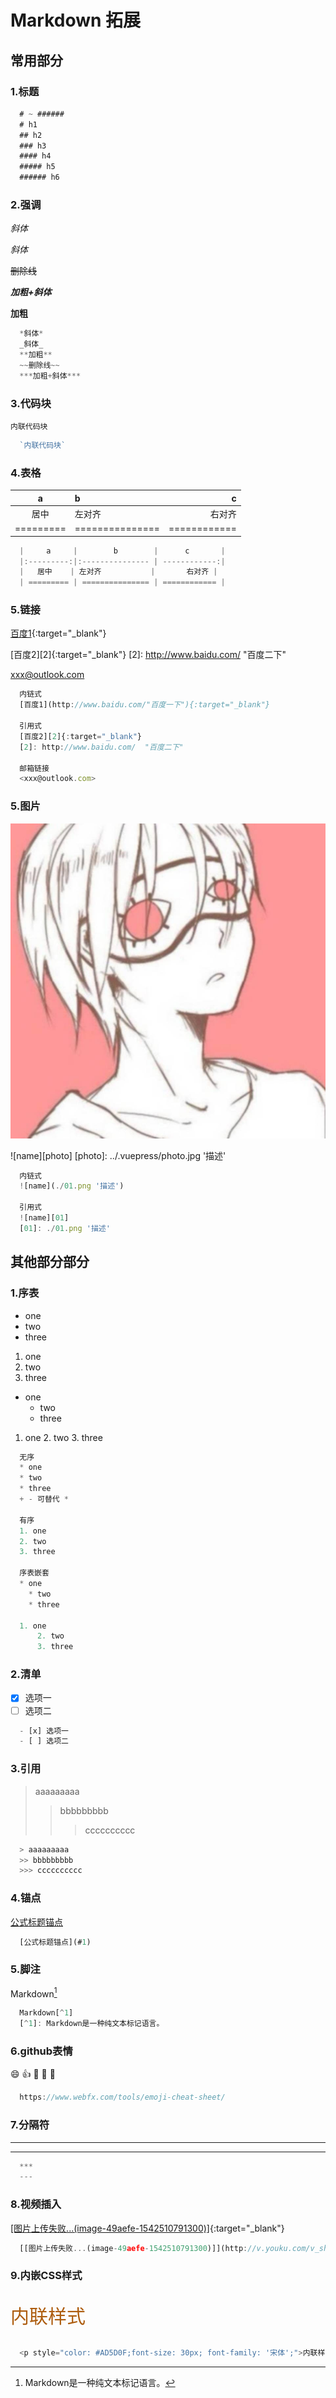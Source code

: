 # Markdown 拓展

## 常用部分

### 1.标题
```javascript
  # ~ ######
  # h1
  ## h2
  ### h3
  #### h4
  ##### h5
  ###### h6
```

### 2.强调

*斜体*

_斜体_

~~删除线~~

***加粗+斜体***

**加粗**
```javascript
  *斜体*
  _斜体_
  **加粗**
  ~~删除线~~
  ***加粗+斜体***
```

### 3.代码块
`内联代码块`
```javascript
  `内联代码块`
```

### 4.表格
|     a     |        b        |      c       |
|:---------:|:--------------- | ------------:|
|   居中    | 左对齐           |       右对齐 |
| ========= | =============== | ============ |
```javascript
  |     a     |        b        |      c       |
  |:---------:|:--------------- | ------------:|
  |   居中    | 左对齐           |       右对齐 |
  | ========= | =============== | ============ |
```

### 5.链接
[百度1](http://www.baidu.com/"百度一下"){:target="_blank"}  

[百度2][2]{:target="_blank"}
[2]: http://www.baidu.com/  "百度二下"    

<xxx@outlook.com>
```javascript
  内链式
  [百度1](http://www.baidu.com/"百度一下"){:target="_blank"}  

  引用式
  [百度2][2]{:target="_blank"}
  [2]: http://www.baidu.com/  "百度二下" 
  
  邮箱链接
  <xxx@outlook.com>
```

### 5.图片
![name](../.vuepress/photo.jpg '描述')

![name][photo]
[photo]: ../.vuepress/photo.jpg '描述'

```javascript
  内链式
  ![name](./01.png '描述')

  引用式
  ![name][01]
  [01]: ./01.png '描述'
```

## 其他部分部分

### 1.序表
* one
* two
* three

1. one
2. two
3. three

* one
    * two
    * three

1. one
    2. two
    3. three
```javascript
  无序
  * one
  * two
  * three
  + - 可替代 *

  有序
  1. one
  2. two
  3. three

  序表嵌套
  * one
    * two
    * three

  1. one
      2. two
      3. three
```

### 2.清单
- [x] 选项一 
- [ ] 选项二
```javascript
  - [x] 选项一 
  - [ ] 选项二
```

### 3.引用
> aaaaaaaaa
>> bbbbbbbbb
>>> cccccccccc
```javascript
  > aaaaaaaaa
  >> bbbbbbbbb
  >>> cccccccccc
```

### 4.锚点
[公式标题锚点](#1)
```javascript
  [公式标题锚点](#1)
```

### 5.脚注
Markdown[^1]

[^1]: Markdown是一种纯文本标记语言。
```javascript
  Markdown[^1]
  [^1]: Markdown是一种纯文本标记语言。
```

### 6.github表情
:smile: :+1: :clap:
:gift_heart:  :dolls:

```javascript
  https://www.webfx.com/tools/emoji-cheat-sheet/
```

### 7.分隔符
***

---

```javascript
  ***
  ---
```

### 8.视频插入
[[图片上传失败...(image-49aefe-1542510791300)]](http://v.youku.com/v_show/id_XMjgzNzM0NTYxNg==.html?spm=a2htv.20009910.contentHolderUnit2.A&from=y1.3-tv-grid-1007-9910.86804.1-2#paction){:target="_blank"}

```javascript
  [[图片上传失败...(image-49aefe-1542510791300)]](http://v.youku.com/v_show/id_XMjgzNzM0NTYxNg==.html?spm=a2htv.20009910.contentHolderUnit2.A&from=y1.3-tv-grid-1007-9910.86804.1-2#paction){:target="_blank"}
```

### 9.内嵌CSS样式
<p style="color: #AD5D0F;font-size: 30px; font-family: '宋体';">内联样式</p>

```javascript
  <p style="color: #AD5D0F;font-size: 30px; font-family: '宋体';">内联样式</p>
```
